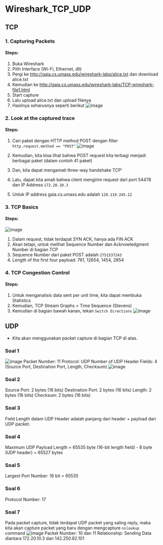 # Wireshark_TCP_UDP
## TCP
### 1. Capturing Packets
#### Steps:
1. Buka Wireshark
2. Pilih Interface (Wi-Fi, Ethernet, dll)
3. Pergi ke http://gaia.cs.umass.edu/wireshark-labs/alice.txt dan download alice.txt
4. Kemudian ke http://gaia.cs.umass.edu/wireshark-labs/TCP-wireshark-file1.html
5. Start capture
6. Lalu upload alice.txt dan upload filenya
7. Hasilnya seharusnya seperti berikut
![image](https://github.com/Mikask1/Wireshark_TCP_UDP/assets/88318140/095c4ce4-9ed3-4c84-814c-cbb3322ca25c)

### 2. Look at the captured trace
#### Steps:
1. Cari paket dengan HTTP method POST dengan filter `http.request.method == "POST"`
![image](https://github.com/Mikask1/Wireshark_TCP_UDP/assets/88318140/84badb28-b9d8-4d04-bded-d7f0b190657b)

3. Kemudian, kita bisa lihat bahwa POST request kita terbagi menjadi berbagai paket (dalam contoh 41 paket)
4. Dan, kita dapat mengamati three-way handshake TCP'
5. Lalu, dapat kita amati bahwa client mengirim request dari port 54478 dan IP Address `172.20.10.3`
6. Untuk IP address gaia.cs.umass.edu adalah `128.119.245.12`

### 3. TCP Basics
#### Steps:
![image](https://github.com/Mikask1/Wireshark_TCP_UDP/assets/88318140/7ca8928c-3400-4907-9da4-6a7f4cd03c32)
1. Dalam request, tidak terdapat SYN ACK, hanya ada FIN ACK
2. Akan tetapi, untuk melihat Sequence Number dan Acknowledgment Number di bagian TCP
3. Sequence Number dari paket POST adalah `2751537243`
4. Length of the first four payload: 761, 12654, 1454, 2854

### 4. TCP Congestion Control
#### Steps:
1. Untuk menganalisis data sent per unit time, kita dapat membuka Statistics
2. Kemudian, TCP Stream Graphs > Time Sequence (Stevens)
3. Kemudian di bagian bawah kanan, tekan `Switch Directions`
![image](https://github.com/Mikask1/Wireshark_TCP_UDP/assets/88318140/c4ef3529-0ab0-4779-a653-5c1d588792fa)

## UDP
- Kita akan menggunakan packet capture di bagian TCP di atas.
### Soal 1
![image](https://github.com/Mikask1/Wireshark_TCP_UDP/assets/88318140/c3c63f93-4229-43d5-b39c-f64aec21cdef)
Packet Number: 11
Protocol: UDP
Number of UDP Header Fields: 4 (Source Port, Destination Port, Length, Checksum)
![image](https://github.com/Mikask1/Wireshark_TCP_UDP/assets/88318140/33c21748-190d-4d2f-96de-36875a5e7b47)
### Soal 2
Source Port: 2 bytes (16 bits)
Destination Port: 2 bytes (16 bits)
Length: 2 bytes (16 bits)
Checksum: 2 bytes (16 bits)
### Soal 3
Field Length dalam UDP Header adalah panjang dari header + payload dari UDP packet.
### Soal 4
Maximum UDP Payload Length = 65535 byte (16-bit length field) - 8 byte (UDP header) = 65527 bytes
### Soal 5
Largest Port Number: 16 bit = 65535
### Soal 6
Protocol Number: 17
### Soal 7
Pada packet capture, tidak terdapat UDP packet yang saling reply, maka kita akan capture packet yang baru dengan mengcapture `nslookup` command
![image](https://github.com/Mikask1/Wireshark_TCP_UDP/assets/88318140/330e4dc0-afce-4b17-a398-874a48afc7cc)
Packet Number: 10 dan 11
Relationship: Sending Data diantara 172.20.10.3 dan 142.250.82.101
